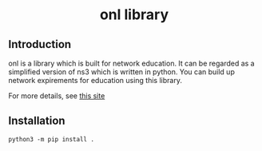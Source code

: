 <h1 align="center">onl library</h1>

## Introduction

onl is a library which is built for network education. It can be regarded as a simplified version of ns3 which is written in python.
You can build up network expirements for education using this library.

For more details, see [this site](https://opennetlab.github.io/OpenNetLab-Edu-Doc/html/index.html)

## Installation

```
python3 -m pip install .
```
